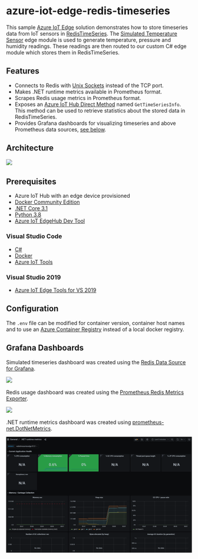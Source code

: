 # azure-iot-edge-redis-timeseries
This sample [Azure IoT Edge](https://docs.microsoft.com/en-us/azure/iot-edge/?view=iotedge-2020-11) solution demonstrates how to store timeseries data from IoT sensors in [RedisTimeSeries](https://oss.redislabs.com/redistimeseries/). The [Simulated Temperature Sensor](https://azuremarketplace.microsoft.com/en-us/marketplace/apps/azure-iot.simulated-temperature-sensor?tab=overview) edge module is used to generate temperature, pressure and humidity readings. These readings are then routed to our custom C# edge module which stores them in RedisTimeSeries.

## Features
- Connects to Redis with [Unix Sockets](https://redis.io/topics/clients) instead of the TCP port.
- Makes .NET runtime metrics available in Prometheus format.
- Scrapes Redis usage metrics in Prometheus format.
- Exposes an [Azure IoT Hub Direct Method](https://docs.microsoft.com/en-us/azure/iot-hub/iot-hub-devguide-direct-methods) named `GetTimeSeriesInfo`. This method can be used to retrieve statistics about the stored data in RedisTimeSeries.
- Provides Grafana dashboards for visualizing timeseries and above Prometheus data sources, [see below](#grafana-dashboards).

## Architecture
<div style=""><img src="images/data_flow.png"/></center></div>

## Prerequisites
- Azure IoT Hub with an edge device provisioned
- [Docker Community Edition](https://docs.docker.com/get-docker/)
- [.NET Core 3.1](https://dotnet.microsoft.com/download/dotnet/3.1)
- [Python 3.8](https://www.python.org/downloads/release/python-389/)
- [Azure IoT EdgeHub Dev Tool](https://github.com/Azure/iotedgehubdev)

### Visual Studio Code
- [C#](https://marketplace.visualstudio.com/items?itemName=ms-dotnettools.csharp)
- [Docker](https://marketplace.visualstudio.com/items?itemName=ms-azuretools.vscode-docker)
- [Azure IoT Tools](https://marketplace.visualstudio.com/items?itemName=vsciot-vscode.azure-iot-tools)

### Visual Studio 2019
- [Azure IoT Edge Tools for VS 2019](https://marketplace.visualstudio.com/items?itemName=vsc-iot.vs16iotedgetools)

## Configuration
The `.env` file can be modified for container version, container host names and to use an [Azure Container Registry](https://docs.microsoft.com/en-us/azure/container-registry/) instead of a local docker registry.

## Grafana Dashboards
Simulated timeseries dashboard was created using the [Redis Data Source for Grafana](https://github.com/RedisGrafana/grafana-redis-datasource).

<div style=""><img src="images/timeseries_dashboard.png"/></center></div>

Redis usage dashboard was created using the [Prometheus Redis Metrics Exporter](https://github.com/oliver006/redis_exporter).

<div style=""><img src="images/redis_dashboard.png"/></center></div>

.NET runtime metrics dashboard was created using [prometheus-net.DotNetMetrics](https://github.com/djluck/prometheus-net.DotNetRuntime).

<div style=""><img src="images/dotnet_dashboard.png"/></center></div>
